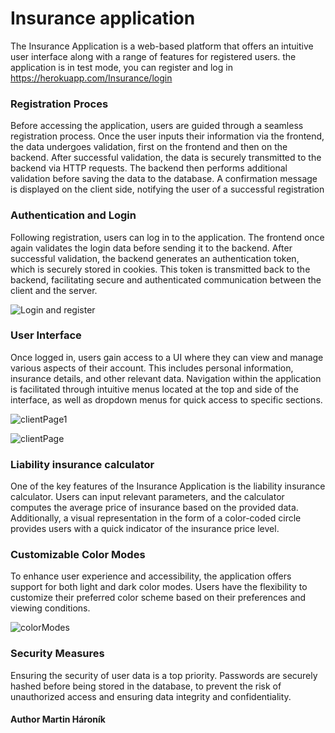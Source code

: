 <h1>Insurance application</h1>

The Insurance Application is a web-based platform that offers an intuitive user
interface along with a range of features for registered users.
the application is in test mode, you can register and log in  <a href="https://fast-ravine-46317-31b20063546d.herokuapp.com/Insurance/login">https://herokuapp.com/Insurance/login</a>

<h3>Registration Proces</h3>
Before accessing the application, users are guided through a seamless registration process. 
Once the user inputs their information via the frontend, the data undergoes validation, first on the frontend and then on the backend. 
After successful validation, the data is securely transmitted to the backend via HTTP requests. 
The backend then performs additional validation before saving the data to the database. 
A confirmation message is displayed on the client side, notifying the user of a successful registration

 <h3>Authentication and Login</h3> 
Following registration, users can log in to the application. The frontend once again validates the login data before sending it to the backend. 
After successful validation, the backend generates an authentication token, which is securely stored in cookies. 
This token is  transmitted back to the backend, facilitating secure and authenticated communication between the client and the server.

![Login and register](https://github.com/OwnStyle777/insuranceApp/assets/134046638/eef36cd7-5bba-43b1-a478-f8d6e7c52eb4)

<h3>User Interface</h3>
Once logged in, users gain access to a  UI where they can view and manage various aspects of their account. 
This includes personal information, insurance details, and other relevant data. 
Navigation within the application is facilitated through intuitive menus located at the top 
and side of the interface, as well as dropdown menus for quick access to specific sections.

![clientPage1](https://github.com/OwnStyle777/insuranceApp/assets/134046638/be93db00-f63f-4885-a05b-1594129fc248)

![clientPage](https://github.com/OwnStyle777/insuranceApp/assets/134046638/a7cbf24b-c35d-4385-9a64-9f71ad6ecfcd)

<h3>Liability insurance calculator</h3>
One of the key features of the Insurance Application is the liability insurance calculator. 
Users can input relevant parameters, and the calculator computes the average price of insurance based on the provided data. 
Additionally, a visual representation in the form of a color-coded circle provides users with a quick indicator of the insurance price level.

<h3>Customizable Color Modes</h3>
To enhance user experience and accessibility, the application offers support for both light and dark color modes. 
Users have the flexibility to customize their preferred color scheme based on their preferences and viewing conditions.

![colorModes](https://github.com/OwnStyle777/insuranceApp/assets/134046638/3b0cbdb4-4107-481d-842c-de3780eccb6a)

<h3>Security Measures</h3>
Ensuring the security of user data is a top priority. 
Passwords are securely hashed before being stored in the database, to prevent the risk of unauthorized access and ensuring data integrity and confidentiality.


<h4>Author Martin Hároník</h4>


